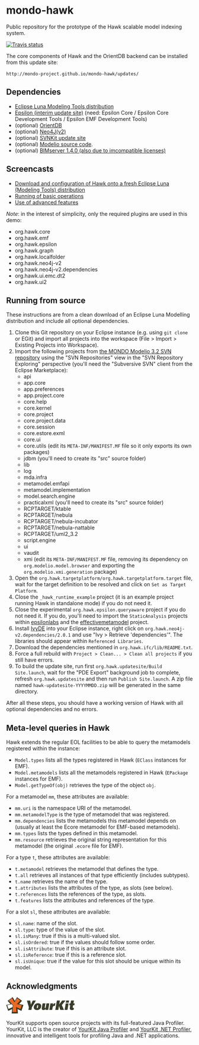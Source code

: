 mondo-hawk
==========

Public repository for the prototype of the Hawk scalable model indexing system.

[![Travis status](https://api.travis-ci.org/mondo-project/mondo-hawk.svg?branch=master)](https://travis-ci.org/mondo-project/mondo-hawk)

The core components of Hawk and the OrientDB backend can be installed from this update site:

    http://mondo-project.github.io/mondo-hawk/updates/

Dependencies
------------

* [Eclipse Luna Modeling Tools distribution](https://eclipse.org/downloads/index-developer.php)
* [Epsilon (interim update site)](http://download.eclipse.org/epsilon/interim/) (need: Epsilon Core / Epsilon Core Development Tools / Epsilon EMF Development Tools)
* (optional) [OrientDB](http://orientdb.com/)
* (optional) [Neo4J(v2)](http://neo4j.com/download/other-releases/)
* (optional) [SVNKit update site](http://eclipse.svnkit.com/1.8.x)
* (optional) [Modelio source code](https://opensourceprojects.eu/svn/p/mondo/code/trunk/modelio).
* (optional) [BIMserver 1.4.0 (also due to imcompatible licenses)](http://bimserver.org/)

Screencasts
-----------

* [Download and configuration of Hawk onto a fresh Eclipse Luna (Modeling Tools) distribution](https://www.youtube.com/watch?v=d_DqR-0v_4s)
* [Running of basic operations](https://www.youtube.com/watch?v=hQbkA0jmBTY)
* [Use of advanced features](https://www.youtube.com/watch?v=pGL2-lJ0HAg)

*Note*: in the interest of simplicity, only the required plugins are used in this demo:

* org.hawk.core
* org.hawk.emf
* org.hawk.epsilon
* org.hawk.graph
* org.hawk.localfolder
* org.hawk.neo4j-v2
* org.hawk.neo4j-v2.dependencies
* org.hawk.ui.emc.dt2
* org.hawk.ui2

Running from source
-------------------

These instructions are from a clean download of an Eclipse Luna Modelling distribution and include all optional dependencies.

1. Clone this Git repository on your Eclipse instance (e.g. using `git clone` or EGit) and import all projects into the workspace (File > Import > Existing Projects into Workspace).
2. Import the following projects from [the MONDO Modelio 3.2 SVN repository](https://opensourceprojects.eu/svn/p/mondo/code/trunk/modelio) using the "SVN Repositories" view in the "SVN Repository Exploring" perspective (you'll need the "Subversive SVN" client from the Eclipse Marketplace):
    * api
    * app.core
    * app.preferences
    * app.project.core
    * core.help
    * core.kernel
    * core.project
    * core.project.data
    * core.session
    * core.estore.exml
    * core.ui
    * core.utils (edit its `META-INF/MANIFEST.MF` file so it only exports its own packages)
    * jdbm (you'll need to create its "src" source folder)
    * lib
    * log
    * mda.infra
    * metamodel.emfapi
    * metamodel.implementation
    * model.search.engine
    * practicalxml (you'll need to create its "src" source folder)
    * RCPTARGET/ktable
    * RCPTARGET/nebula
    * RCPTARGET/nebula-incubator
    * RCPTARGET/nebula-nattable
    * RCPTARGET/uml2_3.2
    * script.engine
    * ui
    * vaudit
    * xmi (edit its `META-INF/MANIFEST.MF` file, removing its dependency on `org.modelio.model.browser` and exporting the `org.modelio.xmi.generation` package)
4. Open the `org.hawk.targetplatform/org.hawk.targetplatform.target` file, wait for the target definition to be resolved and click on `Set as Target Platform`.
5. Close the `_hawk_runtime_example` project (it is an example project running Hawk in standalone mode) if you do not need it.
6. Close the experimental `org.hawk.epsilon.queryaware` project if you do not need it. If you do, you'll need to import the `StaticAnalysis` projects within [epsilonlabs](https://github.com/epsilonlabs/epsilonlabs) and the [effectivemetamodel](https://github.com/wrwei/org.eclipse.epsilon.labs.effectivemetamodel) project.
7. Install [IvyDE](https://ant.apache.org/ivy/ivyde/) into your Eclipse instance, right click on `org.hawk.neo4j-v2.dependencies/2.0.1` and use "Ivy > Retrieve 'dependencies'". The libraries should appear within `Referenced Libraries`.
8. Download the dependencies mentioned in `org.hawk.ifc/lib/README.txt`.
9. Force a full rebuild with `Project > Clean... > Clean all projects` if you still have errors.
10. To build the update site, run first `org.hawk.updatesite/Build Site.launch`, wait for the "PDE Export" background job to complete, refresh `org.hawk.updatesite` and then run `Publish Site.launch`. A zip file named `hawk-updatesite-YYYYMMDD.zip` will be generated in the same directory.

After all these steps, you should have a working version of Hawk with all optional dependencies and no errors.

Meta-level queries in Hawk
--------------------------

Hawk extends the regular EOL facilities to be able to query the metamodels registered within the instance:

* `Model.types` lists all the types registered in Hawk (`EClass` instances for EMF).
* `Model.metamodels` lists all the metamodels registered in Hawk (`EPackage` instances for EMF).
* `Model.getTypeOf(obj)` retrieves the type of the object `obj`.

For a metamodel `mm`, these attributes are available:

* `mm.uri` is the namespace URI of the metamodel.
* `mm.metamodelType` is the type of metamodel that was registered.
* `mm.dependencies` lists the metamodels this metamodel depends on (usually at least the Ecore metamodel for EMF-based metamodels).
* `mm.types` lists the types defined in this metamodel.
* `mm.resource` retrieves the original string representation for this metamodel (the original `.ecore` file for EMF).

For a type `t`, these attributes are available:

* `t.metamodel` retrieves the metamodel that defines the type.
* `t.all` retrieves all instances of that type efficiently (includes subtypes).
* `t.name` retrieves the name of the type.
* `t.attributes` lists the attributes of the type, as slots (see below).
* `t.references` lists the references of the type, as slots.
* `t.features` lists the attributes and references of the type.

For a slot `sl`, these attributes are available:

* `sl.name`: name of the slot.
* `sl.type`: type of the value of the slot.
* `sl.isMany`: true if this is a multi-valued slot.
* `sl.isOrdered`: true if the values should follow some order.
* `sl.isAttribute`: true if this is an attribute slot.
* `sl.isReference`: true if this is a reference slot.
* `sl.isUnique`: true if the value for this slot should be unique within its model.

Acknowledgments
---------------

![YourKit logo](yklogo.png)

YourKit supports open source projects with its full-featured Java Profiler. YourKit, LLC is the creator of [YourKit Java Profiler](https://www.yourkit.com/java/profiler/index.jsp) and [YourKit .NET Profiler](https://www.yourkit.com/.net/profiler/index.jsp), innovative and intelligent tools for profiling Java and .NET applications.
